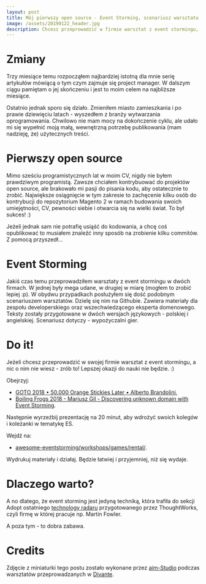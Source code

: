 ```yaml
---
layout: post
title: Mój pierwszy open source - Event Storming, scenariusz warsztatu
image: /assets/20190122_header.jpg
description: Chcesz przeprowadzić w firmie warsztat z event stormingu, a nie masz pomysłu na scenariusz? Udostępniam!
---
```


# Zmiany

Trzy miesiące temu rozpocząłem najbardziej istotną dla mnie serię artykułów mówiącą o tym czym zajmuje się project manager. W dalszym ciągu pamiętam o jej skończeniu i jest to moim celem na najbliższe miesiące. 

Ostatnio jednak sporo się działo. Zmieniłem miasto zamieszkania i po prawie dziewięciu latach - wyszedłem z branży wytwarzania oprogramowania. Chwilowo nie mam mocy na dokończenie cyklu, ale udało mi się wypełnić moją małą, wewnętrzną potrzebę publikowania (mam nadzieję, że) użytecznych treści.

# Pierwszy open source

Mimo sześciu programistycznych lat w moim CV, nigdy nie byłem prawdziwym programistą. Zawsze chciałem kontrybuować do projektów open source, ale brakowało mi pasji do pisania kodu, aby ostatecznie to zrobić. Największe osiągnięcie w tym zakresie to zachęcenie kilku osób do kontrybucji do repozytorium Magento 2 w ramach budowania swoich umiejętności, CV, pewności siebie i otwarcia się na wielki świat. To był sukces! :)

Jeżeli jednak sam nie potrafię usiąść do kodowania, a chcę coś opublikować to musiałem znaleźć inny sposób na zrobienie kilku commitów. Z pomocą przyszedł...

# Event Storming

Jakiś czas temu przeprowadziłem warsztaty z event stormingu w dwóch firmach. W jednej były mega udane, w drugiej w miarę (mogłem to zrobić lepiej :p). W obydwu przypadkach posłużyłem się dość podobnym scenariuszem warsztatów. Dzielę się nim na Githubie. Zawiera materiały dla zespołu developerskiego oraz wszechwiedzącego eksperta domenowego. Teksty zostały przygotowane w dwóch wersjach językowych - polskiej i angielskiej. Scenariusz dotyczy - wypożyczalni gier.

# Do it!

Jeżeli chcesz przeprowadzić w swojej firmie warsztat z event stormingu, a nic o nim nie wiesz - zrób to! Lepszej okazji do nauki nie będzie. :)

Obejrzyj:
* [GOTO 2018 • 50.000 Orange Stickies Later • Alberto Brandolini](https://www.youtube.com/watch?v=NGXl1D-KwRI),
* [Boiling Frogs 2018 - Mariusz Gil - Discovering unknown domain with Event Storming](https://www.youtube.com/watch?v=dhoXYRqghws).

Następnie wyrzeźbij prezentację na 20 minut, aby wdrożyć swoich kolegów i koleżanki w tematykę ES. 

Wejdź na:

* [awesome-eventstorming/workshops/games/rental/](https://github.com/mariuszgil/awesome-eventstorming/tree/master/workshops/games/rental).

Wydrukuj materiały i działaj. Będzie łatwiej i przyjemniej, niż się wydaje.

# Dlaczego warto?

A no dlatego, że event storming jest jedyną techniką, która trafiła do sekcji Adopt ostatniego [technology radaru](https://www.thoughtworks.com/radar/techniques) przygotowanego przez ThoughtWorks, czyli firmę w której pracuje np. Martin Fowler. 

A poza tym - to dobra zabawa.

# Credits

Zdjęcie z miniaturki tego postu zostało wykonane przez [aim-Studio](https://aim-studio.pl/) podczas warsztatów przeprowadzanych w [Divante](https://divante.co/).

